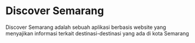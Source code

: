 # Discover Semarang
Discover Semarang adalah sebuah aplikasi berbasis website yang menyajikan informasi terkait destinasi-destinasi yang ada di kota Semarang
